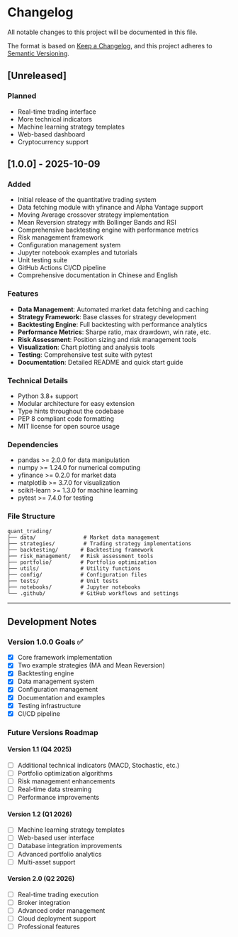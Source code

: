 # Changelog

All notable changes to this project will be documented in this file.

The format is based on [Keep a Changelog](https://keepachangelog.com/en/1.0.0/),
and this project adheres to [Semantic Versioning](https://semver.org/spec/v2.0.0.html).

## [Unreleased]

### Planned
- Real-time trading interface
- More technical indicators
- Machine learning strategy templates
- Web-based dashboard
- Cryptocurrency support

## [1.0.0] - 2025-10-09

### Added
- Initial release of the quantitative trading system
- Data fetching module with yfinance and Alpha Vantage support
- Moving Average crossover strategy implementation
- Mean Reversion strategy with Bollinger Bands and RSI
- Comprehensive backtesting engine with performance metrics
- Risk management framework
- Configuration management system
- Jupyter notebook examples and tutorials
- Unit testing suite
- GitHub Actions CI/CD pipeline
- Comprehensive documentation in Chinese and English

### Features
- **Data Management**: Automated market data fetching and caching
- **Strategy Framework**: Base classes for strategy development
- **Backtesting Engine**: Full backtesting with performance analytics
- **Performance Metrics**: Sharpe ratio, max drawdown, win rate, etc.
- **Risk Assessment**: Position sizing and risk management tools
- **Visualization**: Chart plotting and analysis tools
- **Testing**: Comprehensive test suite with pytest
- **Documentation**: Detailed README and quick start guide

### Technical Details
- Python 3.8+ support
- Modular architecture for easy extension
- Type hints throughout the codebase
- PEP 8 compliant code formatting
- MIT license for open source usage

### Dependencies
- pandas >= 2.0.0 for data manipulation
- numpy >= 1.24.0 for numerical computing
- yfinance >= 0.2.0 for market data
- matplotlib >= 3.7.0 for visualization
- scikit-learn >= 1.3.0 for machine learning
- pytest >= 7.4.0 for testing

### File Structure
```
quant_trading/
├── data/               # Market data management
├── strategies/         # Trading strategy implementations
├── backtesting/       # Backtesting framework
├── risk_management/   # Risk assessment tools
├── portfolio/         # Portfolio optimization
├── utils/             # Utility functions
├── config/            # Configuration files
├── tests/             # Unit tests
├── notebooks/         # Jupyter notebooks
└── .github/           # GitHub workflows and settings
```

---

## Development Notes

### Version 1.0.0 Goals ✅
- [x] Core framework implementation
- [x] Two example strategies (MA and Mean Reversion)
- [x] Backtesting engine
- [x] Data management system
- [x] Configuration management
- [x] Documentation and examples
- [x] Testing infrastructure
- [x] CI/CD pipeline

### Future Versions Roadmap

#### Version 1.1 (Q4 2025)
- [ ] Additional technical indicators (MACD, Stochastic, etc.)
- [ ] Portfolio optimization algorithms
- [ ] Risk management enhancements
- [ ] Real-time data streaming
- [ ] Performance improvements

#### Version 1.2 (Q1 2026)
- [ ] Machine learning strategy templates
- [ ] Web-based user interface
- [ ] Database integration improvements
- [ ] Advanced portfolio analytics
- [ ] Multi-asset support

#### Version 2.0 (Q2 2026)
- [ ] Real-time trading execution
- [ ] Broker integration
- [ ] Advanced order management
- [ ] Cloud deployment support
- [ ] Professional features